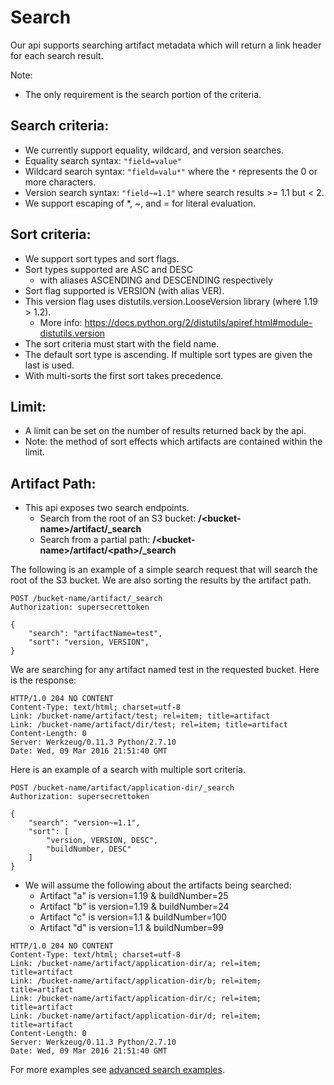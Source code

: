 Search
======

Our api supports searching artifact metadata which will return a link header for each search result.

Note:
* The only requirement is the search portion of the criteria.

Search criteria:
----------------

* We currently support equality, wildcard, and version searches.
* Equality search syntax: `"field=value"`
* Wildcard search syntax: `"field=valu*"` where the `*` represents the 0 or more characters.
* Version search syntax: `"field~=1.1"` where search results >= 1.1 but < 2.
* We support escaping of \*, ~, and = for literal evaluation.

Sort criteria:
--------------

* We support sort types and sort flags.
* Sort types supported are ASC and DESC
    * with aliases ASCENDING and DESCENDING respectively
* Sort flag supported is VERSION (with alias VER).
* This version flag uses distutils.version.LooseVersion library (where 1.19 > 1.2).
    * More info: https://docs.python.org/2/distutils/apiref.html#module-distutils.version
* The sort criteria must start with the field name.
* The default sort type is ascending. If multiple sort types are given the last is used.
* With multi-sorts the first sort takes precedence.

Limit:
------

* A limit can be set on the number of results returned back by the api.
* Note: the method of sort effects which artifacts are contained within the limit.

Artifact Path:
--------------

* This api exposes two search endpoints.
    * Search from the root of an S3 bucket:  **/\<bucket-name\>/artifact/\_search**
    * Search from a partial path: **/\<bucket-name\>/artifact/\<path\>/\_search**

The following is an example of a simple search request that will search the root of the S3 bucket. We are also sorting the results by the artifact path.

    POST /bucket-name/artifact/_search
    Authorization: supersecrettoken

    {
        "search": "artifactName=test",
        "sort": "version, VERSION",
    }

We are searching for any artifact named test in the requested bucket. Here is the response:

    HTTP/1.0 204 NO CONTENT
    Content-Type: text/html; charset=utf-8
    Link: /bucket-name/artifact/test; rel=item; title=artifact
    Link: /bucket-name/artifact/dir/test; rel=item; title=artifact
    Content-Length: 0
    Server: Werkzeug/0.11.3 Python/2.7.10
    Date: Wed, 09 Mar 2016 21:51:40 GMT

Here is an example of a search with multiple sort criteria.

    POST /bucket-name/artifact/application-dir/_search
    Authorization: supersecrettoken

    {
        "search": "version~=1.1",
        "sort": [
            "version, VERSION, DESC",
            "buildNumber, DESC"
        ]
    }

* We will assume the following about the artifacts being searched:
    * Artifact "a" is version=1.19 & buildNumber=25
    * Artifact "b" is version=1.19 & buildNumber=24
    * Artifact "c" is version=1.1 & buildNumber=100
    * Artifact "d" is version=1.1 & buildNumber=99

<b></b>

    HTTP/1.0 204 NO CONTENT
    Content-Type: text/html; charset=utf-8
    Link: /bucket-name/artifact/application-dir/a; rel=item; title=artifact
    Link: /bucket-name/artifact/application-dir/b; rel=item; title=artifact
    Link: /bucket-name/artifact/application-dir/c; rel=item; title=artifact
    Link: /bucket-name/artifact/application-dir/d; rel=item; title=artifact
    Content-Length: 0
    Server: Werkzeug/0.11.3 Python/2.7.10
    Date: Wed, 09 Mar 2016 21:51:40 GMT

For more examples see [advanced search examples](advanced-search-examples.md).
